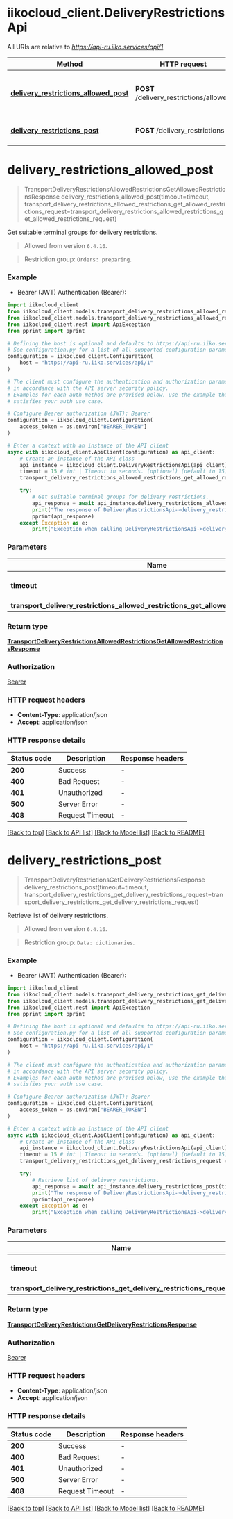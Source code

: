 # iikocloud_client.DeliveryRestrictionsApi

All URIs are relative to *https://api-ru.iiko.services/api/1*

Method | HTTP request | Description
------------- | ------------- | -------------
[**delivery_restrictions_allowed_post**](DeliveryRestrictionsApi.md#delivery_restrictions_allowed_post) | **POST** /delivery_restrictions/allowed | Get suitable terminal groups for delivery restrictions.
[**delivery_restrictions_post**](DeliveryRestrictionsApi.md#delivery_restrictions_post) | **POST** /delivery_restrictions | Retrieve list of delivery restrictions.


# **delivery_restrictions_allowed_post**
> TransportDeliveryRestrictionsAllowedRestrictionsGetAllowedRestrictionsResponse delivery_restrictions_allowed_post(timeout=timeout, transport_delivery_restrictions_allowed_restrictions_get_allowed_restrictions_request=transport_delivery_restrictions_allowed_restrictions_get_allowed_restrictions_request)

Get suitable terminal groups for delivery restrictions.



 > Allowed from version `6.4.16`.

 > Restriction group: `Orders: preparing`.

### Example

* Bearer (JWT) Authentication (Bearer):

```python
import iikocloud_client
from iikocloud_client.models.transport_delivery_restrictions_allowed_restrictions_get_allowed_restrictions_request import TransportDeliveryRestrictionsAllowedRestrictionsGetAllowedRestrictionsRequest
from iikocloud_client.models.transport_delivery_restrictions_allowed_restrictions_get_allowed_restrictions_response import TransportDeliveryRestrictionsAllowedRestrictionsGetAllowedRestrictionsResponse
from iikocloud_client.rest import ApiException
from pprint import pprint

# Defining the host is optional and defaults to https://api-ru.iiko.services/api/1
# See configuration.py for a list of all supported configuration parameters.
configuration = iikocloud_client.Configuration(
    host = "https://api-ru.iiko.services/api/1"
)

# The client must configure the authentication and authorization parameters
# in accordance with the API server security policy.
# Examples for each auth method are provided below, use the example that
# satisfies your auth use case.

# Configure Bearer authorization (JWT): Bearer
configuration = iikocloud_client.Configuration(
    access_token = os.environ["BEARER_TOKEN"]
)

# Enter a context with an instance of the API client
async with iikocloud_client.ApiClient(configuration) as api_client:
    # Create an instance of the API class
    api_instance = iikocloud_client.DeliveryRestrictionsApi(api_client)
    timeout = 15 # int | Timeout in seconds. (optional) (default to 15)
    transport_delivery_restrictions_allowed_restrictions_get_allowed_restrictions_request = iikocloud_client.TransportDeliveryRestrictionsAllowedRestrictionsGetAllowedRestrictionsRequest() # TransportDeliveryRestrictionsAllowedRestrictionsGetAllowedRestrictionsRequest |  (optional)

    try:
        # Get suitable terminal groups for delivery restrictions.
        api_response = await api_instance.delivery_restrictions_allowed_post(timeout=timeout, transport_delivery_restrictions_allowed_restrictions_get_allowed_restrictions_request=transport_delivery_restrictions_allowed_restrictions_get_allowed_restrictions_request)
        print("The response of DeliveryRestrictionsApi->delivery_restrictions_allowed_post:\n")
        pprint(api_response)
    except Exception as e:
        print("Exception when calling DeliveryRestrictionsApi->delivery_restrictions_allowed_post: %s\n" % e)
```



### Parameters


Name | Type | Description  | Notes
------------- | ------------- | ------------- | -------------
 **timeout** | **int**| Timeout in seconds. | [optional] [default to 15]
 **transport_delivery_restrictions_allowed_restrictions_get_allowed_restrictions_request** | [**TransportDeliveryRestrictionsAllowedRestrictionsGetAllowedRestrictionsRequest**](TransportDeliveryRestrictionsAllowedRestrictionsGetAllowedRestrictionsRequest.md)|  | [optional] 

### Return type

[**TransportDeliveryRestrictionsAllowedRestrictionsGetAllowedRestrictionsResponse**](TransportDeliveryRestrictionsAllowedRestrictionsGetAllowedRestrictionsResponse.md)

### Authorization

[Bearer](../README.md#Bearer)

### HTTP request headers

 - **Content-Type**: application/json
 - **Accept**: application/json

### HTTP response details

| Status code | Description | Response headers |
|-------------|-------------|------------------|
**200** | Success |  -  |
**400** | Bad Request |  -  |
**401** | Unauthorized |  -  |
**500** | Server Error |  -  |
**408** | Request Timeout |  -  |

[[Back to top]](#) [[Back to API list]](../README.md#documentation-for-api-endpoints) [[Back to Model list]](../README.md#documentation-for-models) [[Back to README]](../README.md)

# **delivery_restrictions_post**
> TransportDeliveryRestrictionsGetDeliveryRestrictionsResponse delivery_restrictions_post(timeout=timeout, transport_delivery_restrictions_get_delivery_restrictions_request=transport_delivery_restrictions_get_delivery_restrictions_request)

Retrieve list of delivery restrictions.



 > Allowed from version `6.4.16`.

 > Restriction group: `Data: dictionaries`.

### Example

* Bearer (JWT) Authentication (Bearer):

```python
import iikocloud_client
from iikocloud_client.models.transport_delivery_restrictions_get_delivery_restrictions_request import TransportDeliveryRestrictionsGetDeliveryRestrictionsRequest
from iikocloud_client.models.transport_delivery_restrictions_get_delivery_restrictions_response import TransportDeliveryRestrictionsGetDeliveryRestrictionsResponse
from iikocloud_client.rest import ApiException
from pprint import pprint

# Defining the host is optional and defaults to https://api-ru.iiko.services/api/1
# See configuration.py for a list of all supported configuration parameters.
configuration = iikocloud_client.Configuration(
    host = "https://api-ru.iiko.services/api/1"
)

# The client must configure the authentication and authorization parameters
# in accordance with the API server security policy.
# Examples for each auth method are provided below, use the example that
# satisfies your auth use case.

# Configure Bearer authorization (JWT): Bearer
configuration = iikocloud_client.Configuration(
    access_token = os.environ["BEARER_TOKEN"]
)

# Enter a context with an instance of the API client
async with iikocloud_client.ApiClient(configuration) as api_client:
    # Create an instance of the API class
    api_instance = iikocloud_client.DeliveryRestrictionsApi(api_client)
    timeout = 15 # int | Timeout in seconds. (optional) (default to 15)
    transport_delivery_restrictions_get_delivery_restrictions_request = iikocloud_client.TransportDeliveryRestrictionsGetDeliveryRestrictionsRequest() # TransportDeliveryRestrictionsGetDeliveryRestrictionsRequest |  (optional)

    try:
        # Retrieve list of delivery restrictions.
        api_response = await api_instance.delivery_restrictions_post(timeout=timeout, transport_delivery_restrictions_get_delivery_restrictions_request=transport_delivery_restrictions_get_delivery_restrictions_request)
        print("The response of DeliveryRestrictionsApi->delivery_restrictions_post:\n")
        pprint(api_response)
    except Exception as e:
        print("Exception when calling DeliveryRestrictionsApi->delivery_restrictions_post: %s\n" % e)
```



### Parameters


Name | Type | Description  | Notes
------------- | ------------- | ------------- | -------------
 **timeout** | **int**| Timeout in seconds. | [optional] [default to 15]
 **transport_delivery_restrictions_get_delivery_restrictions_request** | [**TransportDeliveryRestrictionsGetDeliveryRestrictionsRequest**](TransportDeliveryRestrictionsGetDeliveryRestrictionsRequest.md)|  | [optional] 

### Return type

[**TransportDeliveryRestrictionsGetDeliveryRestrictionsResponse**](TransportDeliveryRestrictionsGetDeliveryRestrictionsResponse.md)

### Authorization

[Bearer](../README.md#Bearer)

### HTTP request headers

 - **Content-Type**: application/json
 - **Accept**: application/json

### HTTP response details

| Status code | Description | Response headers |
|-------------|-------------|------------------|
**200** | Success |  -  |
**400** | Bad Request |  -  |
**401** | Unauthorized |  -  |
**500** | Server Error |  -  |
**408** | Request Timeout |  -  |

[[Back to top]](#) [[Back to API list]](../README.md#documentation-for-api-endpoints) [[Back to Model list]](../README.md#documentation-for-models) [[Back to README]](../README.md)

